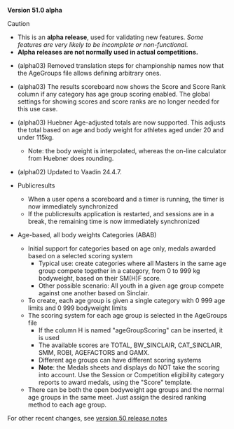**Version 51.0 alpha**

> [!CAUTION]
>
> - This is an **alpha release**, used for validating new features.  *Some features are very likely to be incomplete or non-functional*.  
> - **Alpha releases are not normally used in actual competitions.**

- (alpha03) Removed translation steps for championship names now that the AgeGroups file allows defining arbitrary ones.
- (alpha03) The results scoreboard now shows the Score and Score Rank column if any category has age group scoring enabled.  The global settings for showing scores and score ranks are no longer needed for this use case.
- (alpha03) Huebner Age-adjusted totals are now supported. This adjusts the total based on age and body weight for athletes aged under 20 and under 115kg.
  - Note: the body weight is interpolated, whereas the on-line calculator from Huebner does rounding.

- (alpha02) Updated to Vaadin 24.4.7.
- Publicresults
  - When a user opens a scoreboard and a timer is running, the timer is now immediately synchronized
  - If the publicresults application is restarted, and sessions are in a break, the remaining time is now immediately synchronized
- Age-based, all body weights Categories (ABAB)
  - Initial support for categories based on age only, medals awarded based on a selected scoring system
    - Typical use: create categories where all Masters in the same age group compete together in a category, from 0 to 999 kg bodyweight, based on their SM(H)F score.
    - Other possible scenario: All youth in a given age group compete against one another based on Sinclair.
  - To create, each age group is given a single category  with 0 999 age limits and 0 999 bodyweight limits
  - The scoring system for each age group is selected in the AgeGroups file 
    - If the column H is named "ageGroupScoring" can be inserted, it is used
    - The available scores are TOTAL, BW_SINCLAIR, CAT_SINCLAIR, SMM, ROBI, AGEFACTORS and GAMX.
    - Different age groups can have different scoring systems
    - **Note**: the Medals sheets and displays do NOT take the scoring into account.  Use the Session or Competition eligibility category reports to award medals, using the "Score" template.
  - There can be both the open bodyweight age groups and the normal age groups in the same meet.  Just assign the desired ranking method to each age group.


For other recent changes, see [version 50 release notes](https://github.com/owlcms/owlcms4/releases/tag/50.0.0)
